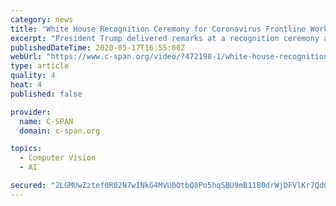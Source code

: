 ```yaml
---
category: news
title: "White House Recognition Ceremony for Coronavirus Frontline Workers"
excerpt: "President Trump delivered remarks at a recognition ceremony at the White House honoring coronavirus frontline workers."
publishedDateTime: 2020-05-17T16:55:00Z
webUrl: "https://www.c-span.org/video/?472198-1/white-house-recognition-ceremony-coronavirus-frontline-workers"
type: article
quality: 4
heat: 4
published: false

provider:
  name: C-SPAN
  domain: c-span.org

topics:
  - Computer Vision
  - AI

secured: "2LGMUwZztef0R02N7wINkG4MVU0OtbQ8Po5hqSBU9mB1180drWjDFVlKr7QdO+8LOXgerP9eRccXwuuYZ1w0erzTcliKIHWa8QUIKOgNT5FdPP9mjyLhBgMtYc8UUKrcsVC5V5eLBGHMWljDo7zvzQDmFTXg9cNGslmipsOlwqzrKMDOP6Ri9bMkL7YS8FqUHI2eopgHVzIY5r0ySwGzgaa0fdVWggFvY4K064/K+G240eRdZQpGKXBkaup4s1PpX4aQjHjEdSmNPDFs7uRclCk6W3lcXBLQW0oBUVcUEU0ViaJ2LpjUGMWv/Gufef61AUCnDWOpFIHBMpbJtIeBjS6yf7UQ261ZQiLC18p5QOA4ejX3a6udHWgsvOL++8PFLabGQXhScPikdjdeybApaOqBrfR2yRgkvzgW6IX9ZKcKl/myLvMQl6FI8D8OhODTUB6m/SD8Mei6nqOVoBzGRozz5ai6DjiKNz+yXiWg+hg=;FyQI669d6AlXeFYgeuzwBw=="
---
```


